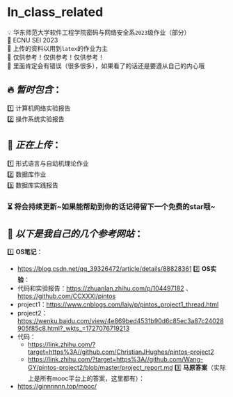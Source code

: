 # In_class_related

💡 华东师范大学软件工程学院密码与网络安全系`2023`级作业（部分）  
📌 ECNU SEI 2023  
📌 上传的资料以用到`latex`的作业为主  
📌 仅供参考！仅供参考！仅供参考！  
📌 里面肯定会有错误（很多很多），如果看了的话还是要遵从自己的内心哦

## 🔥 ***暂时包含***：  
1️⃣ 计算机网络实验报告  
2️⃣ 操作系统实验报告  

## 🚀 ***正在上传***：  
1️⃣ 形式语言与自动机理论作业  
2️⃣ 数据库作业  
3️⃣ 数据库实践报告

### ⏳ 将会持续更新\~如果能帮助到你的话记得留下一个免费的star哦\~  

## :balloon: ***以下是我自己的几个参考网站***：  
1️⃣ **OS笔记**：
- https://blog.csdn.net/qq_39326472/article/details/88828361
2️⃣ **OS实验**：
- 代码和实验报告：https://zhuanlan.zhihu.com/p/104497182 、 https://github.com/CCXXXI/pintos  
- project1：https://www.cnblogs.com/laiy/p/pintos_project1_thread.html  
- project2：https://wenku.baidu.com/view/4e869bed4531b90d6c85ec3a87c24028905f85c8.html?_wkts_=1727076719213  
- 代码：
	- https://link.zhihu.com/?target=https%3A//github.com/ChristianJHughes/pintos-project2  
	- https://link.zhihu.com/?target=https%3A//github.com/Wang-GY/pintos-project2/blob/master/project_report.md
3️⃣ **马原答案**（实际上是所有mooc平台上的答案，这里都有）：  
- https://ginnnnnn.top/mooc/  
